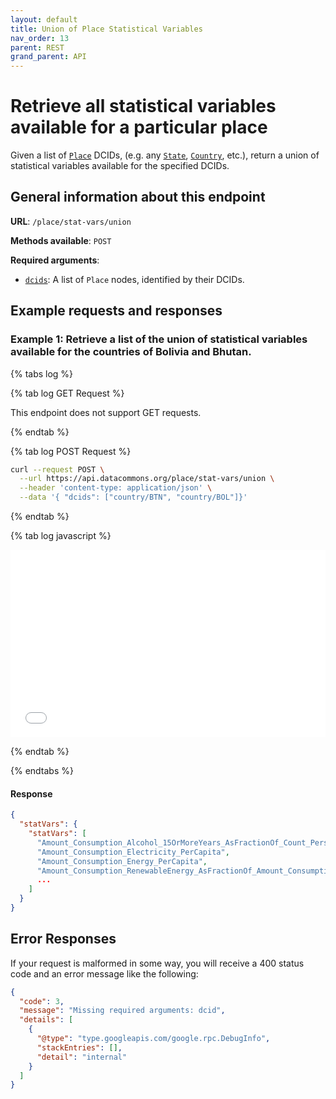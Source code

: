 ```yaml
---
layout: default
title: Union of Place Statistical Variables
nav_order: 13
parent: REST
grand_parent: API
---
```


# Retrieve all statistical variables available for a particular place

Given a list of [`Place`](https://datacommons.org/browser/Place) DCIDs,
(e.g. any [`State`](https://datacommons.org/browser/State), [`Country`](https://datacommons.org/browser/Country), etc.), return a union of statistical variables available for the specified DCIDs.

## General information about this endpoint

**URL**: `/place/stat-vars/union`

**Methods available**: `POST`

**Required arguments**:

*   [`dcids`](/glossary.html): A list of `Place` nodes, identified by their DCIDs.

## Example requests and responses

### Example 1: Retrieve a list of the union of statistical variables available for the countries of Bolivia and Bhutan.

<div>

{% tabs log %}

{% tab log GET Request %}

This endpoint does not support GET requests.

{% endtab %}

{% tab log POST Request %}

```bash
curl --request POST \
  --url https://api.datacommons.org/place/stat-vars/union \
  --header 'content-type: application/json' \
  --data '{ "dcids": ["country/BTN", "country/BOL"]}'
```

{% endtab %}

{% tab log javascript %}

<iframe width="100%" height="300" src="//jsfiddle.net/datacommonsorg/tzowhea3/14/embedded/" allowfullscreen="allowfullscreen" allowpaymentrequest frameborder="0"></iframe>

{% endtab %}

{% endtabs %}

</div>

#### Response

```json
{
  "statVars": {
    "statVars": [
      "Amount_Consumption_Alcohol_15OrMoreYears_AsFractionOf_Count_Person_15OrMoreYears",
      "Amount_Consumption_Electricity_PerCapita",
      "Amount_Consumption_Energy_PerCapita",
      "Amount_Consumption_RenewableEnergy_AsFractionOf_Amount_Consumption_Energy",
      ...
    ]
  }
}
```

## Error Responses

If your request is malformed in some way, you will receive a 400 status code and an error message like the following:

```json
{
  "code": 3,
  "message": "Missing required arguments: dcid",
  "details": [
    {
      "@type": "type.googleapis.com/google.rpc.DebugInfo",
      "stackEntries": [],
      "detail": "internal"
    }
  ]
}
```
